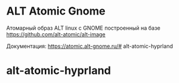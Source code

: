 # ALT Atomic Gnome

Атомарный образ ALT linux с GNOME построенный на базе https://github.com/alt-atomic/alt-image 

Документация: https://atomic.alt-gnome.ru/# alt-atomic-hyprland
# alt-atomic-hyprland
